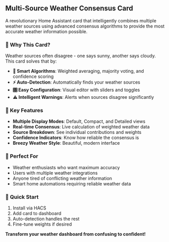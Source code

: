 ## Multi-Source Weather Consensus Card

A revolutionary Home Assistant card that intelligently combines multiple weather sources using advanced consensus algorithms to provide the most accurate weather information possible.

### 🌟 Why This Card?

Weather sources often disagree - one says sunny, another says cloudy. This card solves that by:

- **🧮 Smart Algorithms**: Weighted averaging, majority voting, and confidence scoring
- **⚡ Auto-Detection**: Automatically finds your weather sources
- **🎛️ Easy Configuration**: Visual editor with sliders and toggles
- **⚠️ Intelligent Warnings**: Alerts when sources disagree significantly

### 🚀 Key Features

- **Multiple Display Modes**: Default, Compact, and Detailed views
- **Real-time Consensus**: Live calculation of weighted weather data
- **Source Breakdown**: See individual contributions and weights
- **Confidence Indicators**: Know how reliable the consensus is
- **Breezy Weather Style**: Beautiful, modern interface

### 📱 Perfect For

- Weather enthusiasts who want maximum accuracy
- Users with multiple weather integrations
- Anyone tired of conflicting weather information
- Smart home automations requiring reliable weather data

### 🎯 Quick Start

1. Install via HACS
2. Add card to dashboard
3. Auto-detection handles the rest
4. Fine-tune weights if desired

**Transform your weather dashboard from confusing to confident!**
